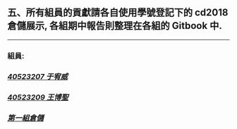 ## 五、所有組員的貢獻請各自使用學號登記下的 cd2018 倉儲展示, 各組期中報告則整理在各組的 Gitbook 中.

---

### 組員:

### [_40523207 于宥威_](https://github.com/s40523207)

### [_40523209 王博聖_](https://github.com/s40523209)

### [_第一組倉儲_](https://github.com/s40523209/cd2018)



